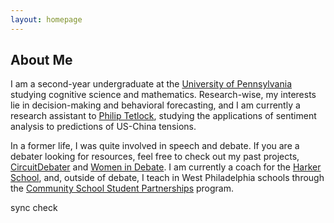 ```yaml
---
layout: homepage
---
```


## About Me

I am a second-year undergraduate at the <a href="https://www.upenn.edu/">University of Pennsylvania</a> studying cognitive science and mathematics. Research-wise, my interests lie in decision-making and behavioral forecasting, and I am currently a research assistant to <a href="https://www.sas.upenn.edu/tetlock/">Philip Tetlock</a>, studying the applications of sentiment analysis to predictions of US-China tensions.

In a former life, I was quite involved in speech and debate. If you are a debater looking for resources, feel free to check out my past projects, <a href="https://ld.circuitdebater.org/w/index.php/Prospect_ST_(Sophia_Tian)">CircuitDebater</a> and <a href="https://www.windebate.org/">Women in Debate</a>. I am currently a coach for the <a href="https://www.harker.org/">Harker School</a>, and, outside of debate, I teach in West Philadelphia schools through the <a href="https://web.sas.upenn.edu/penn-cssp/">Community School Student Partnerships</a> program.

sync check

<!--
## Research Interests

- **Computer Vision:** image recognition, image generation, video captioning
- **Machine Learning:** meta-learning, incremental learning, transfer learning
-->

<!--
## News

- **[Feb. 2020]** Our paper about incremental learning is accepted to CVPR 2020.
- **[Feb. 2020]** We will host the ACM Multimedia Asia 2020 conference in Singapore!
- **[Sept. 2019]** Our paper about few-shot learning is accepted to NeurIPS 2019.
- **[Mar. 2019]** Our paper about few-shot learning is accepted to CVPR 2019.
-->

<!-- {% include_relative _includes/publications.md %} -->

<!-- {% include_relative _includes/services.md %} -->
